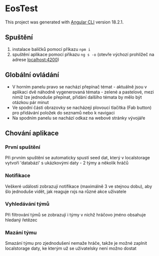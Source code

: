 # EosTest

This project was generated with [Angular CLI](https://github.com/angular/angular-cli) version 18.2.1.

## Spuštění

1. instalace balíčků pomocí příkazu `npm i`
2. spuštění aplikace pomocí příkazu `ng s -o` (otevře výchozí prohlížeč na adrese [localhost:4200](http://localhost:4200))

## Globální ovládání
- V horním panelu pravo se nachází přepínač témat - aktuálně jsou v aplikaci dvě náhodně vygenerovaná témata - zelené a pastelové, mezi nimiž lze jednoduše přepínat, přidání dalšího témata by mělo být otázkou pár minut
- Ve spodní části obrazovky se nacházejí plovoucí tlačítka (Fab button) pro přidávání položek do seznamů nebo k navigaci
- Na spodním panelu se nachází odkaz na webové stránky vývojáře

## Chování aplikace
### První spuštění
Při prvním spuštění se automaticky spustí seed dat, který v localstorage vytvoří 'databázi' s ukázkovými daty - 2 týmy a několik hráčů

### Notifikace
Veškeré události zobrazují notifikace (maximálně 3 ve stejnou dobu), aby šlo jednoduše vidět, jak reaguje rxjs na různé akce uživatele

### Vyhledávání týmů
Při filtrování týmů se zobrazují i týmy v nichž hráčovo jméno obsahuje hledaný řetězec

### Mazání týmu
Smazání týmu pro zjednodušení nemaže hráče, takže je možné zaplnit localstorage daty, ke kterým už se uživatelsky není možno dostat